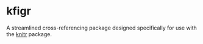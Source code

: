 kfigr
=====

A streamlined cross-referencing package designed specifically for use with the [knitr](https://github.com/yihui/knitr) package.
